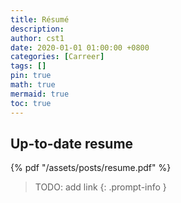 ```yaml
---
title: Résumé
description: 
author: cst1
date: 2020-01-01 01:00:00 +0800
categories: [Carreer]
tags: []
pin: true
math: true
mermaid: true
toc: true
---
```


## Up-to-date resume

{% pdf "/assets/posts/resume.pdf" %}

> TODO: add link
{: .prompt-info }
